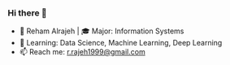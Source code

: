 ### Hi there 👋

- 🧠 Reham Alrajeh | 🎓 Major: Information Systems
- 🌱 Learning: Data Science, Machine Learning, Deep Learning
- 📫 Reach me: r.rajeh1999@gmail.com

